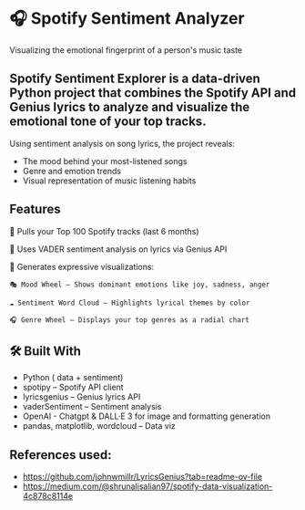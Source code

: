 # 🎧 Spotify Sentiment Analyzer
Visualizing the emotional fingerprint of a person's music taste


## Spotify Sentiment Explorer is a data-driven Python project that combines the Spotify API and Genius lyrics to analyze and visualize the emotional tone of your top tracks.

Using sentiment analysis on song lyrics, the project reveals:

* The mood behind your most-listened songs
* Genre and emotion trends
* Visual representation of music listening habits


##  Features
  🔁 Pulls your Top 100 Spotify tracks (last 6 months)
  
  🧠 Uses VADER sentiment analysis on lyrics via Genius API
  
  🎨 Generates expressive visualizations:
  
    🎭 Mood Wheel – Shows dominant emotions like joy, sadness, anger
    
    ☁️ Sentiment Word Cloud – Highlights lyrical themes by color
    
    🎧 Genre Wheel – Displays your top genres as a radial chart
  


## 🛠️ Built With
* Python ( data + sentiment)
* spotipy – Spotify API client
* lyricsgenius – Genius lyrics API
* vaderSentiment – Sentiment analysis
* OpenAI - Chatgpt & DALL·E 3 for image and formatting generation 
* pandas, matplotlib, wordcloud – Data viz

## References used:
* https://github.com/johnwmillr/LyricsGenius?tab=readme-ov-file
* https://medium.com/@shrunalisalian97/spotify-data-visualization-4c878c8114e
